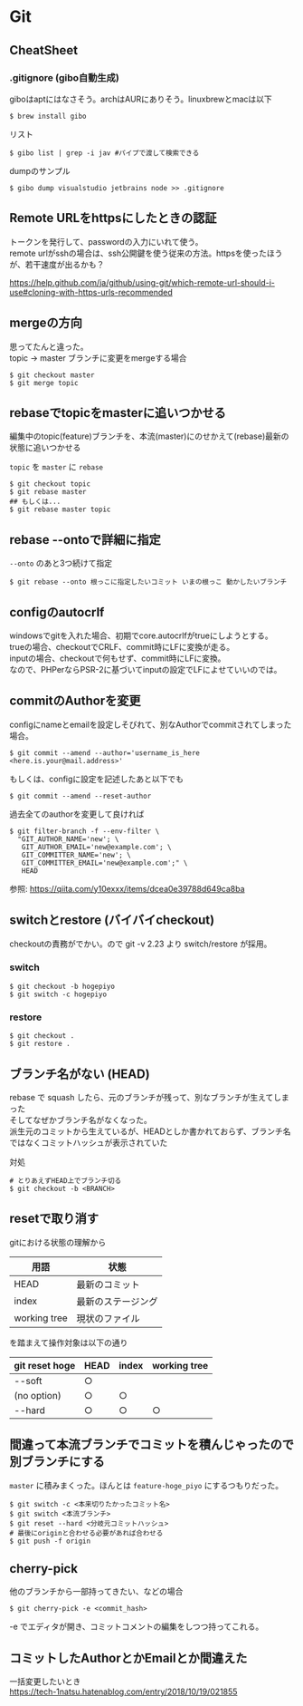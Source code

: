 # Git

## CheatSheet

### .gitignore (gibo自動生成)

giboはaptにはなさそう。archはAURにありそう。linuxbrewとmacは以下
```
$ brew install gibo
```

リスト
```
$ gibo list | grep -i jav #パイプで渡して検索できる
```

dumpのサンプル
```
$ gibo dump visualstudio jetbrains node >> .gitignore
```

## Remote URLをhttpsにしたときの認証
トークンを発行して、passwordの入力にいれて使う。  
remote urlがsshの場合は、ssh公開鍵を使う従来の方法。httpsを使ったほうが、若干速度が出るかも？

https://help.github.com/ja/github/using-git/which-remote-url-should-i-use#cloning-with-https-urls-recommended

## mergeの方向
思ってたんと違った。  
topic -> master ブランチに変更をmergeする場合
```
$ git checkout master
$ git merge topic
```

## rebaseでtopicをmasterに追いつかせる

編集中のtopic(feature)ブランチを、本流(master)にのせかえて(rebase)最新の状態に追いつかせる  

`topic` を `master` に `rebase`

```
$ git checkout topic
$ git rebase master
## もしくは...
$ git rebase master topic
```

## rebase --ontoで詳細に指定

`--onto` のあと3つ続けて指定

```
$ git rebase --onto 根っこに指定したいコミット いまの根っこ 動かしたいブランチ
```

## configのautocrlf
windowsでgitを入れた場合、初期でcore.autocrlfがtrueにしようとする。  
trueの場合、checkoutでCRLF、commit時にLFに変換が走る。  
inputの場合、checkoutで何もせず、commit時にLFに変換。  
なので、PHPerならPSR-2に基づいてinputの設定でLFによせていいのでは。

## commitのAuthorを変更

configにnameとemailを設定しそびれて、別なAuthorでcommitされてしまった場合。

```
$ git commit --amend --author='username_is_here <here.is.your@mail.address>'
```

もしくは、configに設定を記述したあと以下でも

```
$ git commit --amend --reset-author
```

過去全てのauthorを変更して良ければ

```
$ git filter-branch -f --env-filter \
  "GIT_AUTHOR_NAME='new'; \
   GIT_AUTHOR_EMAIL='new@example.com'; \
   GIT_COMMITTER_NAME='new'; \
   GIT_COMMITTER_EMAIL='new@example.com';" \
   HEAD
```

参照: https://qiita.com/y10exxx/items/dcea0e39788d649ca8ba

## switchとrestore (バイバイcheckout)
checkoutの責務がでかい。ので git -v 2.23 より switch/restore が採用。

### switch

```
$ git checkout -b hogepiyo
$ git switch -c hogepiyo
```

### restore

```
$ git checkout .
$ git restore .
```

## ブランチ名がない (HEAD)

rebase で squash したら、元のブランチが残って、別なブランチが生えてしまった  
そしてなぜかブランチ名がなくなった。  
派生元のコミットから生えているが、HEADとしか書かれておらず、ブランチ名ではなくコミットハッシュが表示されていた

対処
```
# とりあえずHEAD上でブランチ切る
$ git checkout -b <BRANCH>
```

## resetで取り消す

gitにおける状態の理解から

|用語|状態|
|---|---|
|HEAD|最新のコミット|
|index|最新のステージング|
|working tree|現状のファイル|

を踏まえて操作対象は以下の通り

|git reset hoge|HEAD|index|working tree|
|---|---|---|---|
|--soft|○|||		
|(no option)|○|○||
|--hard|○|○|○|

## 間違って本流ブランチでコミットを積んじゃったので別ブランチにする

`master` に積みまくった。ほんとは `feature-hoge_piyo` にするつもりだった。  

```
$ git switch -c <本来切りたかったコミット名>
$ git switch <本流ブランチ>
$ git reset --hard <分岐元コミットハッシュ>
# 最後にoriginと合わせる必要があれば合わせる
$ git push -f origin
```

## cherry-pick

他のブランチから一部持ってきたい、などの場合

```
$ git cherry-pick -e <commit_hash>
```

-e でエディタが開き、コミットコメントの編集をしつつ持ってこれる。

## コミットしたAuthorとかEmailとか間違えた

一括変更したいとき  
https://tech-1natsu.hatenablog.com/entry/2018/10/19/021855
